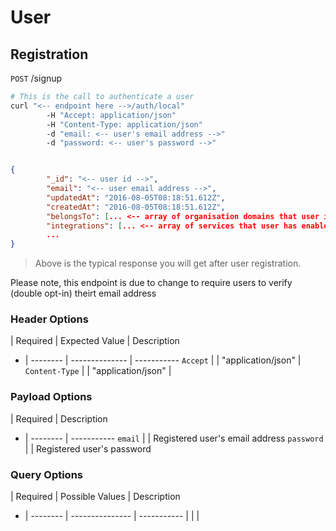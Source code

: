 
# User

## Registration

<aside class="endpoint">
        <code>POST</code> /signup
</aside>


```bash
# This is the call to authenticate a user
curl "<-- endpoint here -->/auth/local"
        -H "Accept: application/json"
        -H "Content-Type: application/json"
        -d "email: <-- user's email address -->"
        -d "password: <-- user's password -->"
```

```json

{
        "_id": "<-- user id -->",
        "email": "<-- user email address -->",
        "updatedAt": "2016-08-05T08:18:51.612Z",
        "createdAt": "2016-08-05T08:18:51.612Z",
        "belongsTo": [... <-- array of organisation domains that user is associated to -->],
        "integrations": [... <-- array of services that user has enabled -->]
        ...
}
```

> Above is the typical response you will get after user registration.

<aside class="info">
        Please note, this endpoint is due to change to require users to verify (double opt-in) theirt email address
</aside>


### Header Options


  | Required | Expected Value | Description
- | -------- | -------------- | -----------
`Accept` | <code class="required"></code> | "application/json" |
`Content-Type` | <code class="required"></code>| "application/json" |



### Payload Options


  | Required | Description
- | -------- | -----------
`email` | <code class="required"></code> | Registered user's email address
`password` | <code class="required"></code> | Registered user's password



### Query Options

  | Required | Possible Values | Description
- | -------- | --------------- | -----------
| | |
